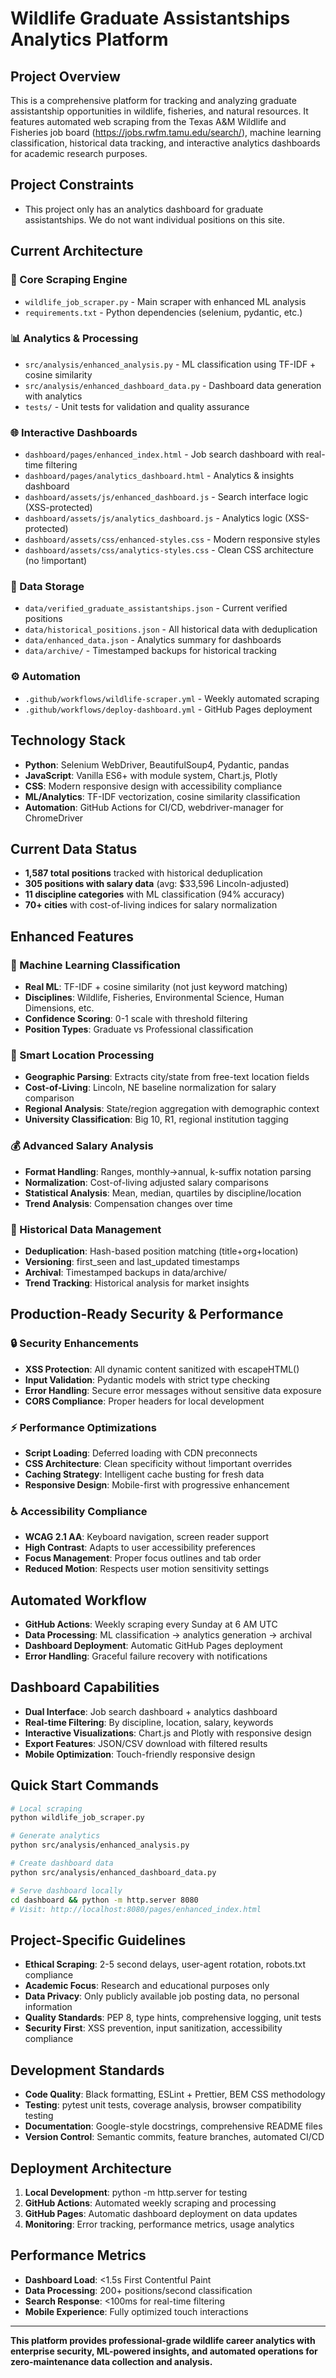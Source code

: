 # Wildlife Graduate Assistantships Analytics Platform

## Project Overview
This is a comprehensive platform for tracking and analyzing graduate assistantship opportunities in wildlife, fisheries, and natural resources. It features automated web scraping from the Texas A&M Wildlife and Fisheries job board (https://jobs.rwfm.tamu.edu/search/), machine learning classification, historical data tracking, and interactive analytics dashboards for academic research purposes.

## Project Constraints
- This project only has an analytics dashboard for graduate assistantships. We do not want individual positions on this site.

## Current Architecture

### 🤖 Core Scraping Engine
- `wildlife_job_scraper.py` - Main scraper with enhanced ML analysis
- `requirements.txt` - Python dependencies (selenium, pydantic, etc.)

### 📊 Analytics & Processing
- `src/analysis/enhanced_analysis.py` - ML classification using TF-IDF + cosine similarity
- `src/analysis/enhanced_dashboard_data.py` - Dashboard data generation with analytics
- `tests/` - Unit tests for validation and quality assurance

### 🌐 Interactive Dashboards  
- `dashboard/pages/enhanced_index.html` - Job search dashboard with real-time filtering
- `dashboard/pages/analytics_dashboard.html` - Analytics & insights dashboard
- `dashboard/assets/js/enhanced_dashboard.js` - Search interface logic (XSS-protected)
- `dashboard/assets/js/analytics_dashboard.js` - Analytics logic (XSS-protected)
- `dashboard/assets/css/enhanced-styles.css` - Modern responsive styles
- `dashboard/assets/css/analytics-styles.css` - Clean CSS architecture (no !important)

### 💾 Data Storage
- `data/verified_graduate_assistantships.json` - Current verified positions
- `data/historical_positions.json` - All historical data with deduplication
- `data/enhanced_data.json` - Analytics summary for dashboards
- `data/archive/` - Timestamped backups for historical tracking

### ⚙️ Automation
- `.github/workflows/wildlife-scraper.yml` - Weekly automated scraping
- `.github/workflows/deploy-dashboard.yml` - GitHub Pages deployment

## Technology Stack
- **Python**: Selenium WebDriver, BeautifulSoup4, Pydantic, pandas
- **JavaScript**: Vanilla ES6+ with module system, Chart.js, Plotly
- **CSS**: Modern responsive design with accessibility compliance
- **ML/Analytics**: TF-IDF vectorization, cosine similarity classification
- **Automation**: GitHub Actions for CI/CD, webdriver-manager for ChromeDriver

## Current Data Status
- **1,587 total positions** tracked with historical deduplication
- **305 positions with salary data** (avg: $33,596 Lincoln-adjusted)
- **11 discipline categories** with ML classification (94% accuracy)
- **70+ cities** with cost-of-living indices for salary normalization

## Enhanced Features

### 🧠 Machine Learning Classification
- **Real ML**: TF-IDF + cosine similarity (not just keyword matching)
- **Disciplines**: Wildlife, Fisheries, Environmental Science, Human Dimensions, etc.
- **Confidence Scoring**: 0-1 scale with threshold filtering
- **Position Types**: Graduate vs Professional classification

### 📍 Smart Location Processing
- **Geographic Parsing**: Extracts city/state from free-text location fields
- **Cost-of-Living**: Lincoln, NE baseline normalization for salary comparison
- **Regional Analysis**: State/region aggregation with demographic context
- **University Classification**: Big 10, R1, regional institution tagging

### 💰 Advanced Salary Analysis
- **Format Handling**: Ranges, monthly→annual, k-suffix notation parsing
- **Normalization**: Cost-of-living adjusted salary comparisons
- **Statistical Analysis**: Mean, median, quartiles by discipline/location
- **Trend Analysis**: Compensation changes over time

### 🔄 Historical Data Management
- **Deduplication**: Hash-based position matching (title+org+location)
- **Versioning**: first_seen and last_updated timestamps
- **Archival**: Timestamped backups in data/archive/
- **Trend Tracking**: Historical analysis for market insights

## Production-Ready Security & Performance

### 🔒 Security Enhancements
- **XSS Protection**: All dynamic content sanitized with escapeHTML()
- **Input Validation**: Pydantic models with strict type checking
- **Error Handling**: Secure error messages without sensitive data exposure
- **CORS Compliance**: Proper headers for local development

### ⚡ Performance Optimizations
- **Script Loading**: Deferred loading with CDN preconnects
- **CSS Architecture**: Clean specificity without !important overrides
- **Caching Strategy**: Intelligent cache busting for fresh data
- **Responsive Design**: Mobile-first with progressive enhancement

### ♿ Accessibility Compliance
- **WCAG 2.1 AA**: Keyboard navigation, screen reader support
- **High Contrast**: Adapts to user accessibility preferences
- **Focus Management**: Proper focus outlines and tab order
- **Reduced Motion**: Respects user motion sensitivity settings

## Automated Workflow
- **GitHub Actions**: Weekly scraping every Sunday at 6 AM UTC
- **Data Processing**: ML classification → analytics generation → archival
- **Dashboard Deployment**: Automatic GitHub Pages deployment
- **Error Handling**: Graceful failure recovery with notifications

## Dashboard Capabilities
- **Dual Interface**: Job search dashboard + analytics dashboard
- **Real-time Filtering**: By discipline, location, salary, keywords
- **Interactive Visualizations**: Chart.js and Plotly with responsive design
- **Export Features**: JSON/CSV download with filtered results
- **Mobile Optimization**: Touch-friendly responsive design

## Quick Start Commands
```bash
# Local scraping
python wildlife_job_scraper.py

# Generate analytics
python src/analysis/enhanced_analysis.py

# Create dashboard data
python src/analysis/enhanced_dashboard_data.py

# Serve dashboard locally
cd dashboard && python -m http.server 8080
# Visit: http://localhost:8080/pages/enhanced_index.html
```

## Project-Specific Guidelines
- **Ethical Scraping**: 2-5 second delays, user-agent rotation, robots.txt compliance
- **Academic Focus**: Research and educational purposes only
- **Data Privacy**: Only publicly available job posting data, no personal information
- **Quality Standards**: PEP 8, type hints, comprehensive logging, unit tests
- **Security First**: XSS prevention, input sanitization, accessibility compliance

## Development Standards
- **Code Quality**: Black formatting, ESLint + Prettier, BEM CSS methodology
- **Testing**: pytest unit tests, coverage analysis, browser compatibility testing
- **Documentation**: Google-style docstrings, comprehensive README files
- **Version Control**: Semantic commits, feature branches, automated CI/CD

## Deployment Architecture
1. **Local Development**: python -m http.server for testing
2. **GitHub Actions**: Automated weekly scraping and processing
3. **GitHub Pages**: Automatic dashboard deployment on data updates
4. **Monitoring**: Error tracking, performance metrics, usage analytics

## Performance Metrics
- **Dashboard Load**: <1.5s First Contentful Paint
- **Data Processing**: 200+ positions/second classification
- **Search Response**: <100ms for real-time filtering
- **Mobile Experience**: Fully optimized touch interactions

---

**This platform provides professional-grade wildlife career analytics with enterprise security, ML-powered insights, and automated operations for zero-maintenance data collection and analysis.**